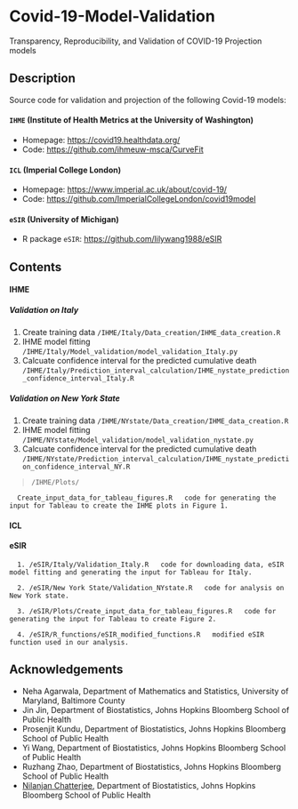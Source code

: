 # Covid-19-Model-Validation
Transparency, Reproducibility, and Validation of COVID-19 Projection models

## Description
Source code for validation and projection of the following Covid-19 models:

#### `IHME` (Institute of Health Metrics at the University of Washington) 

* Homepage: https://covid19.healthdata.org/
* Code: https://github.com/ihmeuw-msca/CurveFit

#### `ICL` (Imperial College London)

* Homepage: https://www.imperial.ac.uk/about/covid-19/
* Code: https://github.com/ImperialCollegeLondon/covid19model

#### `eSIR` (University of Michigan)

* R package `eSIR`: https://github.com/lilywang1988/eSIR


## Contents

#### IHME
##### Validation on Italy
   1. Create training data  `/IHME/Italy/Data_creation/IHME_data_creation.R`
   2. IHME model fitting  `/IHME/Italy/Model_validation/model_validation_Italy.py` 
   3. Calcuate confidence interval for the predicted cumulative death  `/IHME/Italy/Prediction_interval_calculation/IHME_nystate_prediction_confidence_interval_Italy.R`   

##### Validation on New York State
   1. Create training data  `/IHME/NYstate/Data_creation/IHME_data_creation.R`
   2. IHME model fitting  `/IHME/NYstate/Model_validation/model_validation_nystate.py` 
   3. Calcuate confidence interval for the predicted cumulative death  `/IHME/NYstate/Prediction_interval_calculation/IHME_nystate_prediction_confidence_interval_NY.R`   

> `/IHME/Plots/`
      
      Create_input_data_for_tableau_figures.R   code for generating the input for Tableau to create the IHME plots in Figure 1.
#### ICL


#### eSIR

      1. /eSIR/Italy/Validation_Italy.R   code for downloading data, eSIR model fitting and generating the input for Tableau for Italy.
      
      2. /eSIR/New York State/Validation_NYstate.R   code for analysis on New York state.
      
      3. /eSIR/Plots/Create_input_data_for_tableau_figures.R   code for generating the input for Tableau to create Figure 2.
      
      4. /eSIR/R_functions/eSIR_modified_functions.R   modified eSIR function used in our analysis.






## Acknowledgements
* Neha Agarwala, Department of Mathematics and Statistics, University of Maryland, Baltimore County
* Jin Jin, Department of Biostatistics, Johns Hopkins Bloomberg School of Public Health
* Prosenjit Kundu, Department of Biostatistics, Johns Hopkins Bloomberg School of Public Health
* Yi Wang, Department of Biostatistics, Johns Hopkins Bloomberg School of Public Health
* Ruzhang Zhao, Department of Biostatistics, Johns Hopkins Bloomberg School of Public Health
* [Nilanjan Chatterjee](https://nilanjanchatterjee.org/), Department of Biostatistics, Johns Hopkins Bloomberg School of Public Health
 

